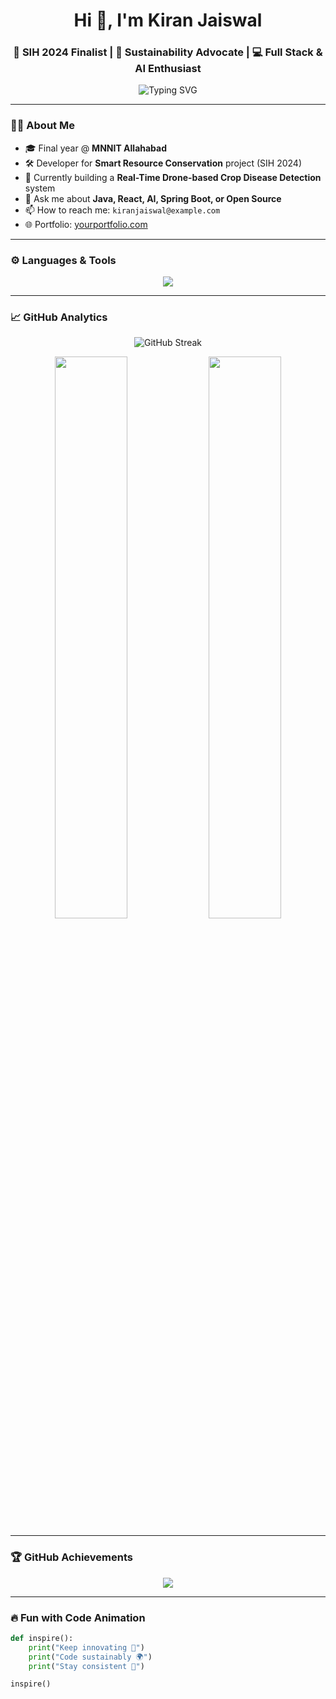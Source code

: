 <!-- Header -->
<h1 align="center">Hi 👋, I'm Kiran Jaiswal</h1>
<h3 align="center">🚀 SIH 2024 Finalist | 🌱 Sustainability Advocate | 💻 Full Stack & AI Enthusiast</h3>

<p align="center">
  <img src="https://readme-typing-svg.demolab.com?font=Fira+Code&size=20&pause=1000&color=00C7FF&width=435&lines=Building+AI-powered+Green+Tech+🌿;Open+Source+Contributor+👨‍💻;Full+Stack+Dev+%7C+React+%2B+Spring+Boot;Real-Time+Drone+Projects+🚁;Let's+Innovate+Together!+🤝" alt="Typing SVG" />
</p>

---

### 🧑‍💼 About Me

- 🎓 Final year @ **MNNIT Allahabad**
- 🛠️ Developer for **Smart Resource Conservation** project (SIH 2024)
- 📡 Currently building a **Real-Time Drone-based Crop Disease Detection** system
- 💬 Ask me about **Java, React, AI, Spring Boot, or Open Source**
- 📫 How to reach me: `kiranjaiswal@example.com`
- 🌐 Portfolio: [yourportfolio.com](https://yourportfolio.com)

---

### ⚙️ Languages & Tools

<p align="center">
  <img src="https://skillicons.dev/icons?i=java,js,python,react,spring,mysql,html,css,bootstrap,git,linux" />
</p>

---

### 📈 GitHub Analytics

<p align="center">
  <img src="https://github-readme-streak-stats.herokuapp.com/?user=kiranjaiswal&theme=tokyonight" alt="GitHub Streak" />
</p>

<p align="center">
  <img src="https://github-readme-stats.vercel.app/api?username=kiranjaiswal&show_icons=true&theme=merko" width="48%"/>
  <img src="https://github-readme-stats.vercel.app/api/top-langs/?username=kiranjaiswal&layout=compact&theme=merko" width="48%"/>
</p>

---

### 🏆 GitHub Achievements

<p align="center">
  <img src="https://github-profile-trophy.vercel.app/?username=kiranjaiswal&theme=gruvbox&no-frame=true&row=1&column=6" />
</p>

---

### 🔥 Fun with Code Animation

```python
def inspire():
    print("Keep innovating 🌱")
    print("Code sustainably 🌍")
    print("Stay consistent 💪")

inspire()
